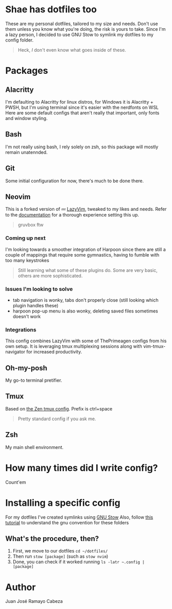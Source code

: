 # Shae has dotfiles too
These are my personal dotfiles, tailored to my size and needs. Don't use them unless you know what you're doing, the risk is yours to take.
Since I'm a lazy person, I decided to use GNU Stow to symlink my dotfiles to my config folder.

> Heck, *I* don't even know what goes inside of these.

# Packages

## Alacritty
I'm defaulting to Alacritty for linux distros, for Windows it is Alacritty + PWSH, but I'm using terminal since it's easier with the nerdfonts on WSL
Here are some default configs that aren't really that important, only fonts and window styling.

## Bash
I'm not really using bash, I rely solely on zsh, so this package will mostly remain unatennded.

## Git
Some initial configuration for now, there's much to be done there.

## Neovim
This is a forked version of 💤 [LazyVim](https://github.com/LazyVim/LazyVim), tweaked to my likes and needs.
Refer to the [documentation](https://lazyvim.github.io/installation) for a thorough experience setting this up.

> gruvbox ftw

### Coming up next
I'm looking towards a smoother integration of Harpoon since there are still a couple of mappings that require some gymnastics, having to fumble with too many keystrokes 

> Still learning what some of these plugins do. Some are very basic, others are more sophisticated.

### Issues I'm looking to solve
- tab navigation is wonky, tabs don't properly close (still looking which plugin handles these)
- harpoon pop-up menu is also wonky, deleting saved files sometimes doesn't work

### Integrations
This config combines LazyVim with some of ThePrimeagen configs from his own setup.
It is leveraging tmux multiplexing sessions along with vim-tmux-navigator for increased productivity.

## Oh-my-posh
My go-to terminal pretifier.

## Tmux
Based on [the Zen tmux config](https://youtu.be/DzNmUNvnB04?si=M0ZjLt8ZZM3NlBUT).
Prefix is ctrl+space

> Pretty standard config if you ask me.

## Zsh
My main shell environment.

# How many times did I write config?
Count'em

# Installing a specific config
For my dotfiles I've created symlinks using [GNU Stow](https://www.gnu.org)
Also, follow [this tutorial](https://www.youtube.com/watch?v=NoFiYOqnC4o) to understand the gnu convention for these folders

## What's the procedure, then?

1. First, we move to our dotfiles `cd ~/dotfiles/`
2. Then run `stow [package]` (such as `stow nvim`)
3. Done, you can check if it worked running `ls -latr ~.config | [package]`

# Author
Juan José Ramayo Cabeza
